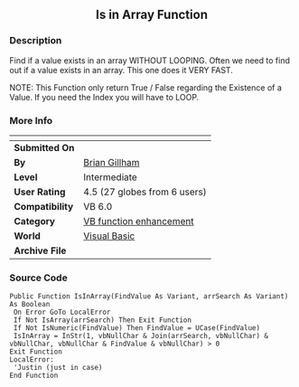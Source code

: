 ﻿<div align="center">

## Is in Array Function


</div>

### Description

Find if a value exists in an array WITHOUT LOOPING. Often we need to find out if a value exists in an array. This one does it VERY FAST.

NOTE: This Function only return True / False regarding the Existence of a Value. If you need the Index you will have to LOOP.
 
### More Info
 


<span>             |<span>
---                |---
**Submitted On**   |
**By**             |[Brian Gillham](https://github.com/Planet-Source-Code/PSCIndex/blob/master/ByAuthor/brian-gillham.md)
**Level**          |Intermediate
**User Rating**    |4.5 (27 globes from 6 users)
**Compatibility**  |VB 6\.0
**Category**       |[VB function enhancement](https://github.com/Planet-Source-Code/PSCIndex/blob/master/ByCategory/vb-function-enhancement__1-25.md)
**World**          |[Visual Basic](https://github.com/Planet-Source-Code/PSCIndex/blob/master/ByWorld/visual-basic.md)
**Archive File**   |[](https://github.com/Planet-Source-Code/brian-gillham-is-in-array-function__1-25714/archive/master.zip)





### Source Code

```
Public Function IsInArray(FindValue As Variant, arrSearch As Variant) As Boolean
 On Error GoTo LocalError
 If Not IsArray(arrSearch) Then Exit Function
 If Not IsNumeric(FindValue) Then FindValue = UCase(FindValue)
 IsInArray = InStr(1, vbNullChar & Join(arrSearch, vbNullChar) & vbNullChar, vbNullChar & FindValue & vbNullChar) > 0
Exit Function
LocalError:
 'Justin (just in case)
End Function
```


